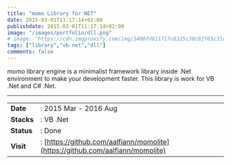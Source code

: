 ```yaml
---
title: "momo Library for NET"
date: 2015-03-01T11:17:14+02:00
publishdate: 2015-03-01T11:17:14+02:00
image: "/images/portfolio/dll.png"
# image: "https://cdn.imgproxify.com/img/3400fd611717c6325c38c92f65c31ceedcb94fa308c6df5f049fb4678d6cc17f19c3f954f5720a240e717a316a499238b268190b734c3667.png"
tags: ["library","vb-net","dll"]
comments: false
---
```


momo library engine is a minimalist framework library inside .Net environment to make your development faster.
This library is work for VB .Net and C# .Net.
<!--more-->
---

|||
|---|---|
|**Date**| : 2015 Mar - 2016 Aug
|**Stacks**| : VB .Net
|**Status**| : Done
|**Visit**| : [https://github.com/aalfiann/momolite](https://github.com/aalfiann/momolite)

